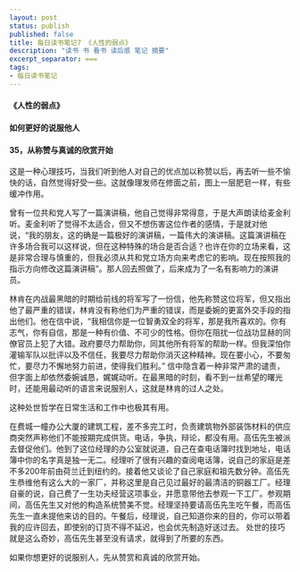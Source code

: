 ```yaml
---
layout: post
status: publish
published: false
title: 每日读书笔记7 《人性的弱点》
description: "读书 书 看书 读后感 笔记 摘要"
excerpt_separator: ===
tags:
- 每日读书笔记
---
```


#### 《人性的弱点》 
 
#### 如何更好的说服他人
 
#### 35，从称赞与真诚的欣赏开始
 
这是一种心理技巧，当我们听到他人对自己的优点加以称赞以后，再去听一些不愉快的话，自然觉得好受一些。这就像理发师在修面之前，图上一层肥皂一样，有些缓冲作用。
 
曾有一位共和党人写了一篇演讲稿，他自己觉得非常得意，于是大声朗读给麦金利听。麦金利听了觉得不太适合，但又不想伤害这位作者的感情，于是就对他说，“我的朋友，这的确是一篇极好的演讲稿，一篇伟大的演讲稿。这篇演讲稿在许多场合我可以这样说，但在这种特殊的场合是否合适？也许在你的立场来看，这是非常合理与慎重的，但我必须从共和党立场方向来考虑它的影响。现在按照我的指示方向修改这篇演讲稿”。那人回去照做了，后来成为了一名有影响力的演讲员。
 
林肯在内战最黑暗的时期给前线的将军写了一份信，他先称赞这位将军，但又指出他了最严重的错误，林肯没有称他们为严重的错误，而是委婉的更富外交手段的指出他们。他在信中说，“我相信你是一位智勇双全的将军，那是我所喜欢的。你有志气，你有自信，那是一种有价值、不可少的性格。但你在阻扰一位战功显赫的同僚官员上犯了大错。政府要尽力帮助你，同其他所有将军的帮助一样。但我深怕你灌输军队以批评以及不信任，我要尽力帮助你消灭这种精神。现在要小心，不要匆忙，要尽力不懈地努力前进，使得我们胜利。”
信中隐含着一种非常严肃的谴责，但字面上却依然委婉诚恳，娓娓动听。在最黑暗的时刻，看不到一丝希望的曙光时，还能用最动听的语言来说服别人，这就是林肯的过人之处。
 
这种处世哲学在日常生活和工作中也极其有用。
 
在费城一幢办公大厦的建筑工程，差不多完工时，负责建筑物外部装饰材料的供应商突然声称他们不能按期完成供货。电话，争执，辩论，都没有用。高伍先生被派去督促他们。他到了这位经理的办公室就说道，自己在查电话簿时找到地址，电话簿中你的名字真是独一无二。经理听了很有兴趣的查阅电话簿，说自己的家庭是差不多200年前由荷兰迁到纽约的。接着他又谈论了自己家庭和祖先数分钟。高伍先生恭维他有这么大的一家厂，并称这里是自己见过最好的最清洁的铜器工厂。经理自豪的说，自己费了一生功夫经营这项事业，并愿意带他去参观一下工厂。参观期间，高伍先生又对他的构造系统赞美不觉。经理坚持要请高伍先生吃午餐，而高伍先生一直未提他来访的目的。午餐后，经理说，自己知道你来的目的，你可以带着我的应许回去，即使别的订货不得不延迟，也会优先制造好送过去。
处世的技巧就是这么奇妙，高伍先生甚至没有请求，就得到了所要的东西。
 
如果你想更好的说服别人，先从赞赏和真诚的欣赏开始。
